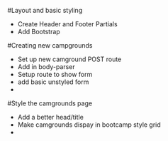 #Layout and basic styling
- Create Header and Footer Partials
- Add Bootstrap

#Creating new campgrounds
- Set up new camground POST route
- Add in body-parser
- Setup route to show form
- add basic unstyled form
-

#Style the camgrounds page
- Add a better head/title
- Make camgrounds dispay in bootcamp style grid
- 